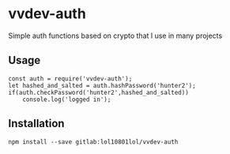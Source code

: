 # vvdev-auth

Simple auth functions based on crypto that I use in many projects

## Usage

```
const auth = require('vvdev-auth');
let hashed_and_salted = auth.hashPassword('hunter2');
if(auth.checkPassword('hunter2',hashed_and_salted))
    console.log('logged in');
```

## Installation

```
npm install --save gitlab:lol10801lol/vvdev-auth
```
